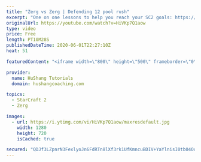 ```yaml
---
title: "Zerg vs Zerg | Defending 12 pool rush"
excerpt: "One on one lessons to help you reach your SC2 goals: https://www.hushangcoaching.com ------------------------------------------------------------------------------------------------------- In this guide we take a look at how to defend one of the most infamous \"zerg rushes\" in sc2: the 12 pool. This rush"
originalUrl: https://youtube.com/watch?v=HiVKp7Q1aow
type: video
price: Free
length: PT10M28S
publishedDateTime: 2020-06-01T22:27:10Z
heat: 51

featuredContent: "<iframe width=\"800\" height=\"500\" frameborder=\"0\" src=\"https://www.youtube.com/embed/HiVKp7Q1aow\" allow=\"accelerometer; autoplay; encrypted-media; gyroscope; picture-in-picture\" allowfullscreen></iframe>"

provider:
  name: HuShang Tutorials
  domain: hushangcoaching.com

topics:
  - StarCraft 2
  - Zerg

images:
  - url: https://i.ytimg.com/vi/HiVKp7Q1aow/maxresdefault.jpg
    width: 1280
    height: 720
    isCached: true

secured: "QDJf3LZpnrN3FexlyoJn6FdRTn8lXf3rk1UfKmncuBDIV+YaYlnisI0tb04OoXVCSQjV+6vzd2HTHwv8yd8j6uLU68PU7ZXaZF+cLdffCPgSzbccUK/YqbI0/dwH0TkXIRoZqWodRZBDV0VnFUG/tfAhAAtYfCHZkpwRMqTBz4RSTjiH8lREh7jrSqZl3iczNELq83QIdVh2ZPKWTde7U0e6uslOUAKTdrhWDgah9mAbf1RRFJGuuhvrYbwNLGrNTN65Xuetq6/yLjpB5v9kU2OWt9evaVTbThnFh5oRn9QTcuVb+hFNG5M+Zmt3GGM/OS4lnBpv5QgjwuB/rm5/194LGxH0eDLGDcg7iHUOhNXYUJrFkYVPPw6XeUczUR7JR41EgOi1lptEG6d5FysoB0upbl7WRT1so2a40Hk1b20=;6RRZjMOLcCYbE4ik3SIGNg=="
---
```



